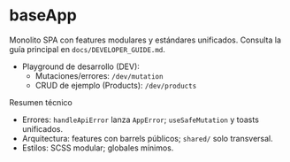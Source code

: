 # baseApp

Monolito SPA con features modulares y estándares unificados. Consulta la guía principal en `docs/DEVELOPER_GUIDE.md`.

- Playground de desarrollo (DEV):
  - Mutaciones/errores: `/dev/mutation`
  - CRUD de ejemplo (Products): `/dev/products`

Resumen técnico
- Errores: `handleApiError` lanza `AppError`; `useSafeMutation` y toasts unificados.
- Arquitectura: features con barrels públicos; `shared/` solo transversal.
- Estilos: SCSS modular; globales mínimos.
